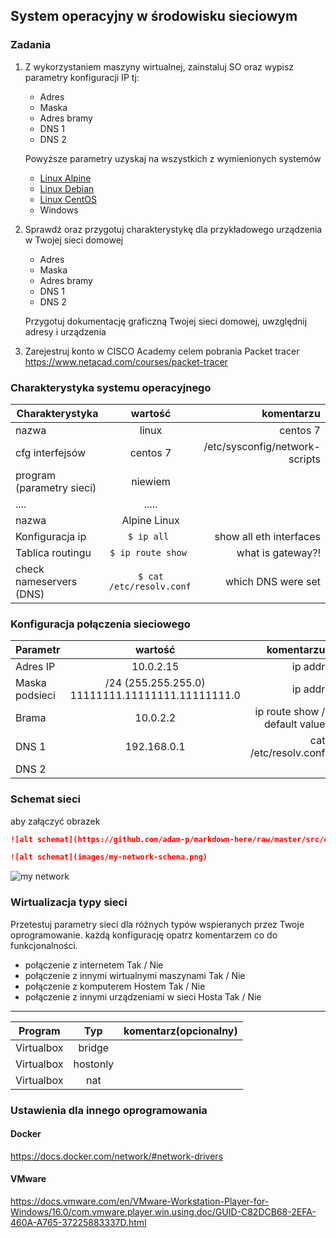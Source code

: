 ## System operacyjny w środowisku sieciowym

### Zadania


1. Z wykorzystaniem maszyny wirtualnej, zainstaluj SO oraz wypisz parametry konfiguracji IP tj:
   * Adres
   * Maska
   * Adres bramy
   * DNS 1
   * DNS 2
    
    Powyższe parametry uzyskaj na wszystkich z wymienionych systemów

   * [Linux Alpine](https://alpinelinux.org/)
   * [Linux Debian](https://www.debian.org/)
   * [Linux CentOS](https://www.centos.org/)
   * Windows 

2. Sprawdź oraz przygotuj charakterystykę dla przykładowego urządzenia w Twojej sieci domowej
   * Adres
   * Maska
   * Adres bramy
   * DNS 1
   * DNS 2
  
    Przygotuj dokumentację graficzną Twojej sieci domowej, uwzględnij adresy i urządzenia

3. Zarejestruj konto w CISCO Academy celem pobrania Packet tracer 
   https://www.netacad.com/courses/packet-tracer


### Charakterystyka systemu operacyjnego

| Charakterystyka           | wartość               | komentarzu                |
| -------------             |:-------------:        | -----:                    |
| nazwa                     | linux                 | centos 7                  |
| cfg interfejsów           | centos 7 | /etc/sysconfig/network-scripts         |
| program (parametry sieci) | niewiem               |                           |
| ....                      | .....                 |                           |
| nazwa                     | Alpine Linux          |                           |
| Konfiguracja ip           | ``$ ip all ``         | show all eth interfaces   | 
| Tablica routingu          | ``$ ip route show ``  | what is gateway?!         | 
| check nameservers (DNS)   | ``$ cat /etc/resolv.conf ``  | which DNS were set | 

### Konfiguracja połączenia sieciowego

| Parametr | wartość           | komentarzu |
| ------------- |:-------------:| -----:|
| Adres IP      |   10.0.2.15      | ip addr |
| Maska podsieci| /24 (255.255.255.0)  11111111.11111111.11111111.0 |  ip addr   |
| Brama         |  10.0.2.2       | ip route show / default value |
| DNS 1         |  192.168.0.1        | cat /etc/resolv.conf     |
| DNS 2         |          |      |

### Schemat sieci

aby załączyć obrazek 

```markdown
![alt schemat](https://github.com/adam-p/markdown-here/raw/master/src/common/images/icon48.png)![alt schemat](https://github.com/adam-p/markdown-here/raw/master/src/common/images/icon48.png)

![alt schemat](images/my-network-schema.png)
```

![my network](network.png)

### Wirtualizacja typy sieci

Przetestuj parametry sieci dla różnych typów wspieranych przez Twoje oprogramowanie. każdą konfigurację opatrz komentarzem co do funkcjonalności. 
* połączenie z internetem Tak / Nie
* połączenie z innymi wirtualnymi maszynami Tak / Nie
* połączenie z komputerem Hostem Tak / Nie
* połączenie z innymi urządzeniami w sieci Hosta Tak / Nie



-------------------------
| Program | Typ | komentarz(opcionalny) |
| ------------- |:-------------:| -----:|
|Virtualbox|bridge||
|Virtualbox|hostonly||
|Virtualbox|nat||


### Ustawienia dla innego oprogramowania
#### Docker
https://docs.docker.com/network/#network-drivers

#### VMware
https://docs.vmware.com/en/VMware-Workstation-Player-for-Windows/16.0/com.vmware.player.win.using.doc/GUID-C82DCB68-2EFA-460A-A765-37225883337D.html
